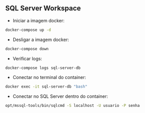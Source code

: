 ## SQL Server Workspace

- Iniciar a imagem docker:
```sh
docker-compose up -d
```

- Desligar a imagem docker:
```sh
docker-compose down
```

- Verificar logs:
```sh
docker-compose logs sql-server-db
```

- Conectar no terminal do container:
```sh
docker exec -it sql-server-db "bash"
```

- Conectar no SQL Server dentro do container:
```sh
opt/mssql-tools/bin/sqlcmd -S localhost -U usuario -P senha
```